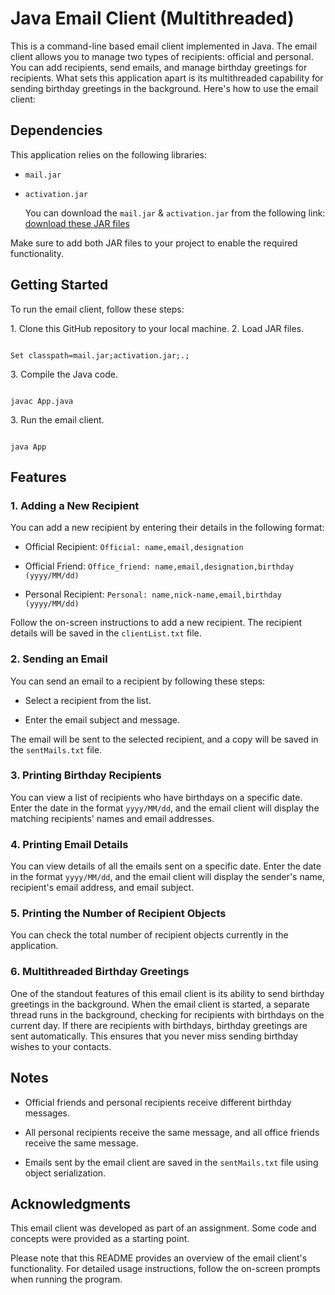 # Java Email Client (Multithreaded)

This is a command-line based email client implemented in Java. The email client allows you to manage two types of recipients: official and personal. You can add recipients, send emails, and manage birthday greetings for recipients. What sets this application apart is its multithreaded capability for sending birthday greetings in the background. Here's how to use the email client:

## Dependencies

This application relies on the following libraries:

- `mail.jar`

- `activation.jar`

    You can download the `mail.jar` & `activation.jar` from the following link: [download these JAR files](https://static.javatpoint.com/src/mail/mailactivation.zip)

Make sure to add both JAR files to your project to enable the required functionality.


## Getting Started

To run the email client, follow these steps:

1\. Clone this GitHub repository to your local machine.
2\. Load JAR files.

```shell

Set classpath=mail.jar;activation.jar;.;

```
3\. Compile the Java code.

```shell

javac App.java

```

3\. Run the email client.

```shell

java App

```


## Features

### 1. Adding a New Recipient

You can add a new recipient by entering their details in the following format:

- Official Recipient: `Official: name,email,designation`

- Official Friend: `Office_friend: name,email,designation,birthday (yyyy/MM/dd)`

- Personal Recipient: `Personal: name,nick-name,email,birthday (yyyy/MM/dd)`

Follow the on-screen instructions to add a new recipient. The recipient details will be saved in the `clientList.txt` file.

### 2. Sending an Email

You can send an email to a recipient by following these steps:

- Select a recipient from the list.

- Enter the email subject and message.

The email will be sent to the selected recipient, and a copy will be saved in the `sentMails.txt` file.

### 3. Printing Birthday Recipients

You can view a list of recipients who have birthdays on a specific date. Enter the date in the format `yyyy/MM/dd`, and the email client will display the matching recipients' names and email addresses.

### 4. Printing Email Details

You can view details of all the emails sent on a specific date. Enter the date in the format `yyyy/MM/dd`, and the email client will display the sender's name, recipient's email address, and email subject.

### 5. Printing the Number of Recipient Objects

You can check the total number of recipient objects currently in the application.

### 6. Multithreaded Birthday Greetings

One of the standout features of this email client is its ability to send birthday greetings in the background. When the email client is started, a separate thread runs in the background, checking for recipients with birthdays on the current day. If there are recipients with birthdays, birthday greetings are sent automatically. This ensures that you never miss sending birthday wishes to your contacts.

## Notes

- Official friends and personal recipients receive different birthday messages.

- All personal recipients receive the same message, and all office friends receive the same message.

- Emails sent by the email client are saved in the `sentMails.txt` file using object serialization.

## Acknowledgments

This email client was developed as part of an assignment. Some code and concepts were provided as a starting point.

Please note that this README provides an overview of the email client's functionality. For detailed usage instructions, follow the on-screen prompts when running the program.